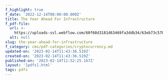 ```yaml
---
f_highlight: true
f_date: '2022-12-14T00:00:00.000Z'
title: The Year Ahead For Infrastructure
f_pdf-file:
  url: >-
    https://uploads-ssl.webflow.com/60f68d3181d63469fa3ddb34/63eb73c57bc3331e022aa2e4_The%20Year%20Ahead%20For%20Infrastructure.pdf
  alt: null
slug: the-year-ahead-for-infrastructure
f_category: cms/pdf-categories/cryptocurrency.md
updated-on: '2023-02-14T11:43:36.519Z'
created-on: '2023-02-14T11:43:36.519Z'
published-on: '2023-02-14T11:52:25.167Z'
layout: '[pdfs].html'
tags: pdfs
---
```



